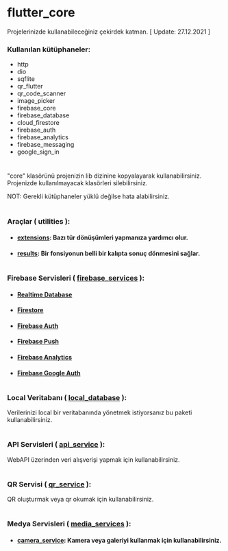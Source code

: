 # flutter_core
Projelerinizde kullanabileceğiniz çekirdek katman.
[ Update: 27.12.2021 ]

### Kullanılan kütüphaneler:
- http
- dio
- sqflite
- qr_flutter
- qr_code_scanner
- image_picker
- firebase_core
- firebase_database
- cloud_firestore  
- firebase_auth
- firebase_analytics
- firebase_messaging
- google_sign_in
#
"core" klasörünü projenizin lib dizinine kopyalayarak kullanabilirsiniz. Projenizde kullanılmayacak klasörleri silebilirsiniz.

NOT: Gerekli kütüphaneler yüklü değilse hata alabilirsiniz.
#
### Araçlar ( utilities ):
+ #### [extensions](https://github.com/cihatyalman/flutter_core/blob/master/lib/core/utilities/extensions.dart): Bazı tür dönüşümleri yapmanıza yardımcı olur.
+ #### [results](https://github.com/cihatyalman/flutter_core/tree/master/lib/core/utilities/results): Bir fonsiyonun belli bir kalıpta sonuç dönmesini sağlar.
#
### Firebase Servisleri ( [firebase_services](https://github.com/cihatyalman/flutter_core/tree/master/lib/core/firebase_services) ):
+ #### [Realtime Database](https://github.com/cihatyalman/flutter_core/tree/master/lib/core/firebase_services/firebase_database_service.dart)
+ #### [Firestore](https://github.com/cihatyalman/flutter_core/tree/master/lib/core/firebase_services/firebase_firestore_service.dart)
+ #### [Firebase Auth](https://github.com/cihatyalman/flutter_core/tree/master/lib/core/firebase_services/firebase_auth_service.dart)
+ #### [Firebase Push](https://github.com/cihatyalman/flutter_core/tree/master/lib/core/firebase_services/firebase_push_service.dart)
+ #### [Firebase Analytics](https://github.com/cihatyalman/flutter_core/tree/master/lib/core/firebase_services/firebase_analytics_service.dart)
+ #### [Firebase Google Auth](https://github.com/cihatyalman/flutter_core/tree/master/lib/core/firebase_services/firebase_google_auth_service.dart)
#
### Local Veritabanı ( [local_database](https://github.com/cihatyalman/flutter_core/tree/master/lib/core/local_database) ):
Verilerinizi local bir veritabanında yönetmek istiyorsanız bu paketi kullanabilirsiniz.
#
### API Servisleri ( [api_service](https://github.com/cihatyalman/flutter_core/tree/master/lib/core/api_service) ):
WebAPI üzerinden veri alışverişi yapmak için kullanabilirsiniz.
#
### QR Servisi ( [qr_service](https://github.com/cihatyalman/flutter_core/tree/master/lib/core/qr_service/qr_service.dart) ):
QR oluşturmak veya qr okumak için kullanabilirsiniz.
#
### Medya Servisleri ( [media_services](https://github.com/cihatyalman/flutter_core/tree/master/lib/core/media_services) ):
+ #### [camera_service](https://github.com/cihatyalman/flutter_core/tree/master/lib/core/media_services/camera_service.dart): Kamera veya galeriyi kullanmak için kullanabilirsiniz.
#
